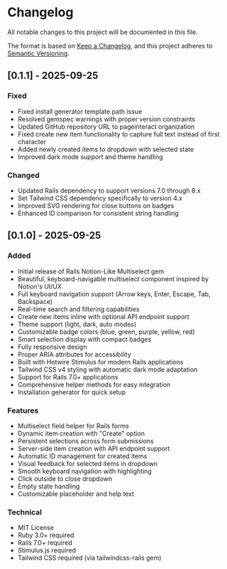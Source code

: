 # Changelog

All notable changes to this project will be documented in this file.

The format is based on [Keep a Changelog](https://keepachangelog.com/en/1.0.0/),
and this project adheres to [Semantic Versioning](https://semver.org/spec/v2.0.0.html).

## [0.1.1] - 2025-09-25

### Fixed
- Fixed install generator template path issue
- Resolved gemspec warnings with proper version constraints
- Updated GitHub repository URL to pageinteract organization
- Fixed create new item functionality to capture full text instead of first character
- Added newly created items to dropdown with selected state
- Improved dark mode support and theme handling

### Changed
- Updated Rails dependency to support versions 7.0 through 8.x
- Set Tailwind CSS dependency specifically to version 4.x
- Improved SVG rendering for close buttons on badges
- Enhanced ID comparison for consistent string handling

## [0.1.0] - 2025-09-25

### Added
- Initial release of Rails Notion-Like Multiselect gem
- Beautiful, keyboard-navigable multiselect component inspired by Notion's UI/UX
- Full keyboard navigation support (Arrow keys, Enter, Escape, Tab, Backspace)
- Real-time search and filtering capabilities
- Create new items inline with optional API endpoint support
- Theme support (light, dark, auto modes)
- Customizable badge colors (blue, green, purple, yellow, red)
- Smart selection display with compact badges
- Fully responsive design
- Proper ARIA attributes for accessibility
- Built with Hotwire Stimulus for modern Rails applications
- Tailwind CSS v4 styling with automatic dark mode adaptation
- Support for Rails 7.0+ applications
- Comprehensive helper methods for easy integration
- Installation generator for quick setup

### Features
- Multiselect field helper for Rails forms
- Dynamic item creation with "Create" option
- Persistent selections across form submissions
- Server-side item creation with API endpoint support
- Automatic ID management for created items
- Visual feedback for selected items in dropdown
- Smooth keyboard navigation with highlighting
- Click outside to close dropdown
- Empty state handling
- Customizable placeholder and help text

### Technical
- MIT License
- Ruby 3.0+ required
- Rails 7.0+ required
- Stimulus.js required
- Tailwind CSS required (via tailwindcss-rails gem)
